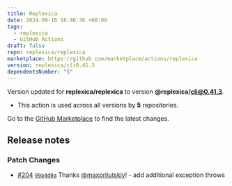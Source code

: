```yaml
---
title: Replexica
date: 2024-09-16 16:46:36 +00:00
tags:
  - replexica
  - GitHub Actions
draft: false
repo: replexica/replexica
marketplace: https://github.com/marketplace/actions/replexica
version: replexica/cli0.41.3
dependentsNumber: "5"
---
```



Version updated for **replexica/replexica** to version **@replexica/cli@0.41.3**.
- This action is used across all versions by **5** repositories.

Go to the [GitHub Marketplace](https://github.com/marketplace/actions/replexica) to find the latest changes.

## Release notes

### Patch Changes

-   [#204](https://github.com/replexica/replexica/pull/204) [`99a4d0a`](https://github.com/replexica/replexica/commit/99a4d0a926d6b6ec0821b47e34f337ca5bb05fca) Thanks [@maxprilutskiy](https://github.com/maxprilutskiy)! - add additional exception throws

